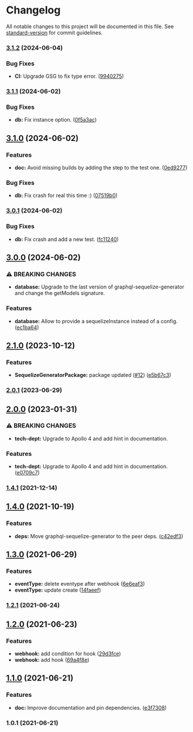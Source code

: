 # Changelog

All notable changes to this project will be documented in this file. See [standard-version](https://github.com/conventional-changelog/standard-version) for commit guidelines.

### [3.1.2](https://github.com/teamstarter/graphql-web-hooks/compare/v3.1.1...v3.1.2) (2024-06-04)


### Bug Fixes

* **CI:** Upgrade GSG to fix type error. ([9940275](https://github.com/teamstarter/graphql-web-hooks/commit/9940275cc74ec81be75feff395d365cc613db8a0))

### [3.1.1](https://github.com/teamstarter/graphql-web-hooks/compare/v3.1.0...v3.1.1) (2024-06-02)


### Bug Fixes

* **db:** Fix instance option. ([0f5a3ac](https://github.com/teamstarter/graphql-web-hooks/commit/0f5a3ac87dfd60bb732bd68d5931f981308374a0))

## [3.1.0](https://github.com/teamstarter/graphql-web-hooks/compare/v3.0.1...v3.1.0) (2024-06-02)


### Features

* **doc:** Avoid missing builds by adding the step to the test one. ([0ed9277](https://github.com/teamstarter/graphql-web-hooks/commit/0ed9277fe3abb8a1d8003a90bb623cb9d97c24a5))


### Bug Fixes

* **db:** Fix crash for real this time :) ([07519b0](https://github.com/teamstarter/graphql-web-hooks/commit/07519b0c57516dde0525b93db604703a32af9afd))

### [3.0.1](https://github.com/teamstarter/graphql-web-hooks/compare/v3.0.0...v3.0.1) (2024-06-02)


### Bug Fixes

* **db:** Fix crash and add a new test. ([fc11240](https://github.com/teamstarter/graphql-web-hooks/commit/fc1124018a34f2c392703aa14315ed275a544cb4))

## [3.0.0](https://github.com/teamstarter/graphql-web-hooks/compare/v2.1.0...v3.0.0) (2024-06-02)


### ⚠ BREAKING CHANGES

* **database:** Upgrade to the last version of graphql-sequelize-generator and change the getModels signature.

### Features

* **database:** Allow to provide a sequelizeInstance instead of a config. ([ec1ba64](https://github.com/teamstarter/graphql-web-hooks/commit/ec1ba64180b7b91c46e6c54bef587a892bf05f46))

## [2.1.0](https://github.com/teamstarter/graphql-web-hooks/compare/v2.0.1...v2.1.0) (2023-10-12)


### Features

* **SequelizeGeneratorPackage:** package updated ([#12](https://github.com/teamstarter/graphql-web-hooks/issues/12)) ([e5b67c3](https://github.com/teamstarter/graphql-web-hooks/commit/e5b67c33b535dff544af3afc317b0d01e92666dd))

### [2.0.1](https://github.com/teamstarter/graphql-web-hooks/compare/v2.0.0...v2.0.1) (2023-06-29)

## [2.0.0](https://github.com/teamstarter/graphql-web-hooks/compare/v1.4.1...v2.0.0) (2023-01-31)


### ⚠ BREAKING CHANGES

* **tech-dept:** Upgrade to Apollo 4 and add hint in documentation.

### Features

* **tech-dept:** Upgrade to Apollo 4 and add hint in documentation. ([e0709c7](https://github.com/teamstarter/graphql-web-hooks/commit/e0709c7cb2b361479f508f8f49760a3c26c8ce9f))

### [1.4.1](https://github.com/teamstarter/graphql-web-hooks/compare/v1.4.0...v1.4.1) (2021-12-14)

## [1.4.0](https://github.com/teamstarter/graphql-web-hooks/compare/v1.3.0...v1.4.0) (2021-10-19)


### Features

* **deps:** Move graphql-sequelize-generator to the peer deps. ([c42edf3](https://github.com/teamstarter/graphql-web-hooks/commit/c42edf3e5e5886a5a430e1fb8b051adbef224deb))

## [1.3.0](https://github.com/teamstarter/graphql-web-hooks/compare/v1.2.1...v1.3.0) (2021-06-29)


### Features

* **eventType:** delete eventype after webhook ([6e6eaf3](https://github.com/teamstarter/graphql-web-hooks/commit/6e6eaf3fb1d6512bedcaec376b19009b34ac6a25))
* **eventType:** update create ([14faeef](https://github.com/teamstarter/graphql-web-hooks/commit/14faeefef5c3c105aad7bbf01ec99294c6612ad7))

### [1.2.1](https://github.com/teamstarter/graphql-web-hooks/compare/v1.2.0...v1.2.1) (2021-06-24)

## [1.2.0](https://github.com/teamstarter/graphql-web-hooks/compare/v1.1.0...v1.2.0) (2021-06-23)


### Features

* **webhook:** add condition for hook ([29d3fce](https://github.com/teamstarter/graphql-web-hooks/commit/29d3fce725d9be3d404f701e87104f747b7798f5))
* **webhook:** add hook ([69a4f8e](https://github.com/teamstarter/graphql-web-hooks/commit/69a4f8ef535ef9aba3066b24d3d69fe653dc5952))

## [1.1.0](https://github.com/teamstarter/graphql-web-hooks/compare/v1.0.1...v1.1.0) (2021-06-21)


### Features

* **doc:** Improve documentation and pin dependencies. ([e3f7308](https://github.com/teamstarter/graphql-web-hooks/commit/e3f73081a163b40abed1549ea1dd9bc8de02265a))

### 1.0.1 (2021-06-21)
